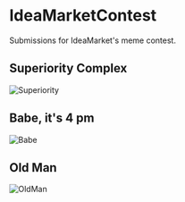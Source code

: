 # IdeaMarketContest
Submissions for IdeaMarket's meme contest.

## Superiority Complex
![Superiority](https://user-images.githubusercontent.com/81299163/113208500-2800cc00-9272-11eb-8bae-41150945156a.png)

## Babe, it's 4 pm
![Babe](https://user-images.githubusercontent.com/81299163/113209546-7f536c00-9273-11eb-8665-e84aa49589b0.png)

## Old Man
![OldMan](https://user-images.githubusercontent.com/81299163/113214204-677ee680-9279-11eb-8466-036525bfbecc.png)
